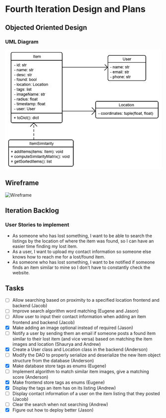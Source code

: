 # Fourth Iteration Design and Plans

## Objected Oriented Design

### UML Diagram

![UML Diagram](./additional/uml4.png)

## Wireframe

![Wireframe](./additional/wireframe3.bmp)

## Iteration Backlog

### User Stories to implement

* As someone who has lost something, I want to be able to search the listings by the location of where the item was found, so I can have an easier time finding my lost item.
* As a user, I want to upload my contact information so someone else knows how to reach me for a lost/found item.
* As someone who has lost something, I want to be notified if someone finds an item similar to mine so I don't have to constantly check the website.

## Tasks


* [ ] Allow searching based on proximity to a specified location frontend and backend (Jacob)
* [ ] Improve search algorithm word matching (Eugene and Jason)
* [ ] Allow user to input their contact information when adding an item frontend and backend (Jacob)
* [X] Make adding an image optional instead of required (Jason)
* [ ] Notify a user by sending them an email if someone posts a found item similar to their lost item (and vice versa) based on matching the item images and location (Shaurya and Andrew)
* [X] Create a User class and Location class in the backend (Anderson)
* [ ] Modify the DAO to properly serialize and deserialize the new Item object structure from the database (Anderson)
* [X] Make database store tags as enums (Eugene)
* [ ] Implement algorithm to match similar item images, give a matching score (Anderson)
* [X] Make frontend store tags as enums (Eugene)
* [X] Display the tags an item has on its listing (Andrew)
* [ ] Display contact information of a user on the item listing that they posted (Jacob)
* [ ] Clear the search when not searching (Andrew)
* [X] Figure out how to deploy better (Jason)
